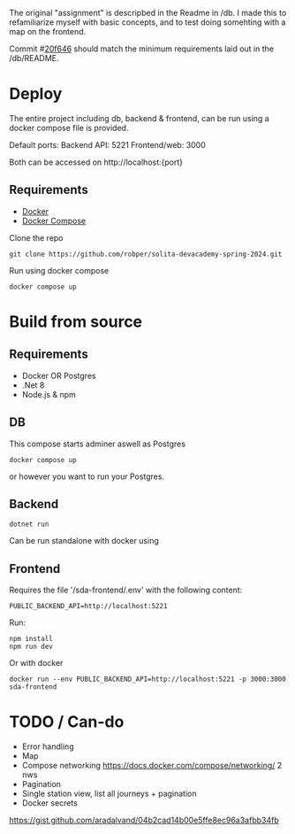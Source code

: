 The original "assignment" is descripbed in the Readme in /db.
I made this to refamiliarize myself with basic concepts, and to test doing somehting with a map on the frontend.

Commit #[20f646](https://github.com/robper/solita-devacademy-spring-2024/tree/20f646fdc255b3baeb74398caa3528d8dea61dff) should match the minimum requirements laid out in the /db/README.

# Deploy
The entire project including db, backend & frontend, can be run using a docker compose file is provided.

Default ports:
Backend API: 5221
Frontend/web: 3000

Both can be accessed on http://localhost:{port}

## Requirements
- [Docker](https://www.docker.com/community-edition#/download)
- [Docker Compose](https://docs.docker.com/compose/install/)

Clone the repo
```
git clone https://github.com/robper/solita-devacademy-spring-2024.git
```
Run using docker compose
```
docker compose up
```

# Build from source
## Requirements
- Docker OR Postgres
- .Net 8
- Node.js & npm

## DB

This compose starts adminer aswell as Postgres
```
docker compose up 
```
or however you want to run your Postgres.

## Backend

```
dotnet run
```
Can be run standalone with docker using

## Frontend
Requires the file '/sda-frontend/.env' with the following content:
```
PUBLIC_BACKEND_API=http://localhost:5221
```
Run:
```
npm install
npm run dev
```

Or with docker
```
docker run --env PUBLIC_BACKEND_API=http://localhost:5221 -p 3000:3000 sda-frontend
```

# TODO / Can-do
- Error handling
- Map
- Compose networking https://docs.docker.com/compose/networking/ 2 nws
- Pagination
- Single station view, list all journeys + pagination
- Docker secrets

https://gist.github.com/aradalvand/04b2cad14b00e5ffe8ec96a3afbb34fb